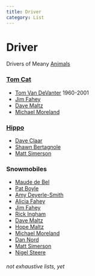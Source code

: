 ```yaml
---
title: Driver
category: List
---
```

# Driver

Drivers of Meany [Animals](Machines)

### [Tom Cat](Tom-Cat)

* [Tom Van DeVanter](Tom-Van-DeVanter) 1960-2001
* [Jim Fahey](Jim-Fahey)
* [Dave Maltz](Dave-Maltz)
* [Michael Moreland](Michael-Moreland)

### [Hippo](Hippo)

* [Dave Claar](Dave-Claar)
* [Shawn Bertagnole](Shawn-Bertagnole)
* [Matt Simerson](Matt-Simerson)

### Snowmobiles

* [Maude de Bel](Maude-de-Bel)
* [Pat Boyle](Pat-Boyle)
* [Amy Deyerle-Smith](Amy-Deyerle-Smith)
* [Alicia Fahey](Alicia-Fahey)
* [Jim Fahey](Jim-Fahey)
* [Rick Ingham](Rick-Ingham)
* [Dave Maltz](Dave-Maltz)
* [Hope Maltz](Hope-Maltz)
* [Michael Moreland](Michael-Moreland)
* [Dan Nord](Dan-Nord)
* [Matt Simerson](Matt-Simerson)
* [Nigel Steere](Nigel-Steere)


###### not exhaustive lists, yet